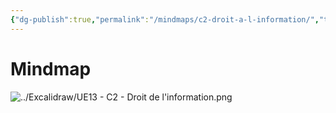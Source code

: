 ```yaml
---
{"dg-publish":true,"permalink":"/mindmaps/c2-droit-a-l-information/","tags":["mindmaps"],"noteIcon":""}
---
```



# Mindmap
![../Excalidraw/UE13 - C2 - Droit de l'information.png](/img/user/Excalidraw/UE13%20-%20C2%20-%20Droit%20de%20l'information.png)